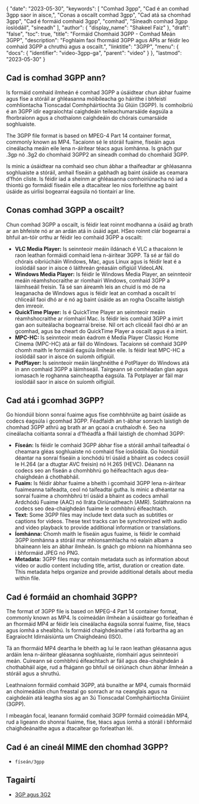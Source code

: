 {
  "date": "2023-05-30",
  "keywords": [
"Comhad 3gpp",
"Cad é an comhad 3gpp saor in aisce,",
"Conas a oscailt comhad 3gpp",
"Cad atá sa chomhad 3gpp",
"Cad é formáid comhaid 3gpp",
"comhad",
"Síneadh comhad 3gpp íoslódáil",
"síneadh"
],
  "author": {
    "display_name": "Shakeel Faiz"
},
  "draft": "false",
  "toc": true,
  "title": "Formáid Chomhaid 3GPP - Comhad Meán 3GPP",
  "description": "Foghlaim faoi fhormáid 3GPP agus APIs ar féidir leo comhaid 3GPP a chruthú agus a oscailt.",
  "linktitle": "3GPP",
  "menu": {
    "docs": {
      "identifier": "video-3gpp-ga",
      "parent": "video"
}
},
  "lastmod": "2023-05-30"
}

## Cad is comhad 3GPP ann?

Is formáid comhaid ilmheán é comhad 3GPP a úsáidtear chun ábhar fuaime agus físe a stóráil ar ghléasanna móibíleacha go háirithe i bhfeistí comhlíontacha Tionscadal Comhpháirtíochta 3ú Glúin (3GPP). Is comhoibriú é an 3GPP idir eagraíochtaí caighdeáin teileachumarsáide éagsúla a fhorbraíonn agus a chothaíonn caighdeáin do chórais cumarsáide soghluaiste.

The 3GPP file format is based on MPEG-4 Part 14 container format, commonly known as MP4. Tacaíonn sé le stóráil fuaime, físeáin agus cineálacha meáin eile lena n-áirítear téacs agus íomhánna. Is gnách gur .3gp nó .3g2 do chomhaid 3GPP2 an síneadh comhad do chomhaid 3GPP.

Is minic a úsáidtear na comhaid seo chun ábhar a thaifeadtar ar ghléasanna soghluaiste a stóráil, amhail físeáin a gabhadh ag baint úsáide as ceamara d’fhón cliste. Is féidir iad a sheinm ar ghléasanna comhoiriúnacha nó iad a thiontú go formáidí físeáin eile a dtacaítear leo níos forleithne ag baint úsáide as uirlisí bogearraí éagsúla nó tiontairí ar líne.

## Conas comhad 3GPP a oscailt?

Chun comhad 3GPP a oscailt, is féidir leat roinnt modhanna a úsáid ag brath ar an bhfeiste nó ar an ardán atá in úsáid agat. HSeo roinnt clár bogearraí a bhfuil an-tóir orthu ar féidir leo comhaid 3GPP a oscailt:

- **VLC Media Player:** Is seinnteoir meáin ildánach é VLC a thacaíonn le raon leathan formáidí comhaid lena n-áirítear 3GPP. Tá sé ar fáil do chórais oibriúcháin Windows, Mac, agus Linux agus is féidir leat é a íoslódáil saor in aisce ó láithreán gréasáin oifigiúil VideoLAN.
- **Windows Media Player:** Is féidir le Windows Media Player, an seinnteoir meáin réamhshocraithe ar ríomhairí Windows, comhaid 3GPP a láimhseáil freisin. Tá sé san áireamh leis an chuid is mó de na leaganacha de Windows agus is féidir leat an comhad a oscailt trí chliceáil faoi dhó ar é nó ag baint úsáide as an rogha Oscailte laistigh den imreoir.
- **QuickTime Player:** Is é QuickTime Player an seinnteoir meáin réamhshocraithe ar ríomhairí Mac. Is féidir leis comhaid 3GPP a imirt gan aon suiteálacha bogearraí breise. Níl ort ach cliceáil faoi dhó ar an gcomhad, agus ba cheart do QuickTime Player a oscailt agus é a imirt.
- **MPC-HC:** Is seinnteoir meán éadrom é Media Player Classic Home Cinema (MPC-HC) atá ar fáil do Windows. Tacaíonn sé comhaid 3GPP chomh maith le formáidí éagsúla ilmheán eile. Is féidir leat MPC-HC a íoslódáil saor in aisce ón suíomh oifigiúil.
- **PotPlayer:** Is seinnteoir meáin lánghnéithe é PotPlayer do Windows atá in ann comhaid 3GPP a láimhseáil. Tairgeann sé comhéadan glan agus iomasach le roghanna saincheaptha éagsúla. Tá Potplayer ar fáil mar íoslódáil saor in aisce ón suíomh oifigiúil.

## Cad atá i gcomhad 3GPP?

Go hiondúil bíonn sonraí fuaime agus físe comhbhrúite ag baint úsáide as codecs éagsúla i gcomhad 3GPP. Féadfaidh an t-ábhar sonrach laistigh de chomhad 3GPP athrú ag brath ar an gcaoi a cruthaíodh é. Seo na cineálacha coitianta sonraí a d’fhéadfá a fháil laistigh de chomhad 3GPP:

- **Físeán:** Is féidir le comhaid 3GPP ábhar físe a stóráil amhail taifeadtaí ó cheamara gléas soghluaiste nó comhaid físe íoslódála. Go hiondúil déantar na sonraí físeáin a ionchódú trí úsáid a bhaint as codecs cosúil le H.264 (ar a dtugtar AVC freisin) nó H.265 (HEVC). Déanann na codecs seo an físeán a chomhbhrú go héifeachtach agus dea-chaighdeán á chothabháil.
- **Fuaim:** Is féidir ábhar fuaime a bheith i gcomhaid 3GPP lena n-áirítear fuaimeanna taifeadta, ceol nó taifeadtaí gutha. Is minic a dhéantar na sonraí fuaime a chomhbhrú trí úsáid a bhaint as codecs amhail Ardchódú Fuaime (AAC) nó Ilráta Oiriúnaitheach (AMR). Soláthraíonn na codecs seo dea-chaighdeán fuaime le comhbhrú éifeachtach.
- **Text:** Some 3GPP files may include text data such as subtitles or captions for videos. These text tracks can be synchronized with audio and video playback to provide additional information or translations.
- **Íomhánna:** Chomh maith le físeáin agus fuaime, is féidir le comhaid 3GPP íomhánna a stóráil mar mhionsamhlacha nó ealaín albam a bhaineann leis an ábhar ilmheán. Is gnách go mbíonn na híomhánna seo i bhformáid JPEG nó PNG.
- **Metadata:** 3GPP files may contain metadata such as information about video or audio content including title, artist, duration or creation date. This metadata helps organize and provide additional details about media within file.

## Cad é formáid an chomhaid 3GPP?

The format of 3GPP file is based on MPEG-4 Part 14 container format, commonly known as MP4. Is coimeádán ilmheán a úsáidtear go forleathan é an fhormáid MP4 ar féidir leis cineálacha éagsúla sonraí fuaime, físe, téacs agus íomhá a shealbhú. Is formáid chaighdeánaithe í atá forbartha ag an Eagraíocht Idirnáisiúnta um Chaighdeánú (ISO).

Tá an fhormáid MP4 deartha le bheith ag luí le raon leathan gléasanna agus ardáin lena n-áirítear gléasanna soghluaiste, ríomhairí agus seinnteoirí meán. Cuireann sé comhbhrú éifeachtach ar fáil agus dea-chaighdeán á chothabháil aige, rud a fhágann go bhfuil sé oiriúnach chun ábhar ilmheán a stóráil agus a shruthú.

Leathnaíonn formáid comhaid 3GPP, atá bunaithe ar MP4, cumais fhormáid an choimeádáin chun freastal go sonrach ar na ceanglais agus na caighdeáin atá leagtha síos ag an 3ú Tionscadal Comhpháirtíochta Giniúint (3GPP).

I mbeagán focal, leanann formáid comhaid 3GPP formáid coimeádán MP4, rud a ligeann do shonraí fuaime, físe, téacs agus íomhá a stóráil i bhformáid chaighdeánaithe agus a dtacaítear go forleathan léi.

## Cad é an cineál MIME den chomhad 3GPP?

- `físeán/3gpp`

## Tagairtí
* [3GP agus 3G2](https://en.wikipedia.org/wiki/3GP_and_3G2)


